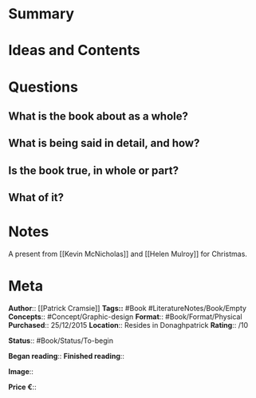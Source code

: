 # Summary

# Ideas and Contents

# Questions
## What is the book about as a whole?

## What is being said in detail, and how?

## Is the book true, in whole or part?

## What of it?

# Notes
A present from [[Kevin McNicholas]] and [[Helen Mulroy]] for Christmas.

# Meta
**Author**:: [[Patrick Cramsie]]
**Tags::** #Book #LiteratureNotes/Book/Empty
**Concepts**:: #Concept/Graphic-design
**Format**:: #Book/Format/Physical 
**Purchased**:: 25/12/2015
**Location**:: Resides in Donaghpatrick
**Rating**:: /10

**Status**:: #Book/Status/To-begin 

**Began reading**:: 
**Finished reading**:: 

**Image**:: 

**Price €**::